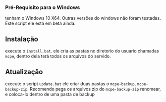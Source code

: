 ### Pré-Requisito para o Windows
 tenham o Windows 10 X64. Outras versões do windows não foram testadas.
 Este script ele está em beta ainda.

## Instalação 

 execute o <code>install.bat</code>.
 ele cria as pastas no diretorio do usuario chamadas <code>mcpe</code>, dentro dela terá todos os arquivos do servido.

## Atualização

 execute o script <code>update.bat</code>
  ele criar duas pastas o <code>mcpe-backup</code>, <code>mcpe-backup-zip</code>. Recomendo pega os arquivos zip do <code>mcpe-backup-zip</code> renomear, e coloca-lo dentro de uma pasta de backup